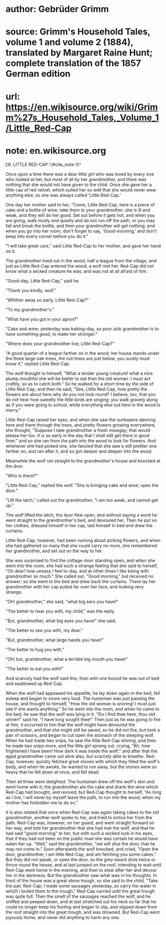 # author: Gebrüder Grimm
# source: Grimm's Household Tales, volume 1 and volume 2 (1884), translated by Margaret Raine Hunt; complete translation of the 1857 German edition
# url: https://en.wikisource.org/wiki/Grimm%27s_Household_Tales,_Volume_1/Little_Red-Cap
# note: en.wikisource.org
26. LITTLE RED-CAP.^(#cite_note-1)^ 

Once upon a time there was a dear little girl who was loved by every one who looked at her, but most of all by her grandmother, and there was nothing that she would not have given to the child. Once she gave her a little cap of red velvet, which suited her so well that she would never wear anything else; so she was always called 'Little Red-Cap.' 

One day her mother said to her, "Come, Little Red-Cap, here is a piece of cake and a bottle of wine; take them to your grandmother, she is ill and weak, and they will do her good. Set out before it gets hot, and when you are going, walk nicely and quietly and do not run off the path, or you may fall and break the bottle, and then your grandmother will get nothing; and when you go into her room, don't forget to say, 'Good-morning,' and don't peep into every corner before you do it." 

"I will take great care," said Little Red-Cap to her mother, and gave her hand on it. 

The grandmother lived out in the wood, half a league ​from the village, and just as Little Red-Cap entered the wood, a wolf met her. Red-Cap did not know what a wicked creature he was, and was not at all afraid of him. 

"Good-day, Little Red-Cap," said he. 

"Thank you kindly, wolf." 

"Whither away so early, Little Red-Cap?" 

"To my grandmother's." 

"What have you got in your apron?" 

"Cake and wine; yesterday was baking-day, so poor sick grandmother is to have something good, to make her stronger." 

"Where does your grandmother live, Little Red-Cap?" 

"A good quarter of a league farther on in the wood; her house stands under the three large oak-trees, the nut-trees are just below; you surely must know it," replied Little Red-Cap. 

The wolf thought to himself, "What a tender young creature! what a nice plump mouthful she will be better to eat than the old woman. I must act craftily, so as to catch both." So he walked for a short time by the side of Little Red-Cap, and then he said, "See, Little Red-Cap, how pretty the flowers are about here why do you not look round? I believe, too, that you do not hear how sweetly the little birds are singing; you walk gravely along as if you were going to school, while everything else out here in the wood is merry." 

Little Red-Cap raised her eyes, and when she saw the sunbeams dancing here and there through the trees, and pretty flowers growing everywhere, she thought, "Suppose I take grandmother a fresh nosegay; that would please her too. It is so early in the day that I shall still get there in good time;" and so she ran from the path into the wood to look for flowers. And whenever she had picked one, she fancied that she saw a still prettier one farther on, and ran after it, and so got deeper and deeper into the wood. 

Meanwhile the wolf ran straight to the grandmother's house and knocked at the door. 

"Who is there?" 

"Little Red-Cap," replied the wolf. "She is bringing cake and wine; open the door." 

​"Lift the latch," called out the grandmother, "I am too weak, and cannot get up." 

The wolf lifted the latch, the door flew open, and without saying a word he went straight to the grandmother's bed, and devoured her. Then he put on her clothes, dressed himself in her cap, laid himself in bed and drew the curtains. 

Little Red-Cap, however, had been running about picking flowers, and when she had gathered so many that she could carry no more, she remembered her grandmother, and set out on the way to her. 

She was surprised to find the cottage-door standing open, and when she went into the room, she had such a strange feeling that she said to herself, "Oh dear! how uneasy I feel to-day, and at other times I like being with grandmother so much." She called out, "Good morning," but received no answer; so she went to the bed and drew back the curtains. There lay her grandmother with her cap pulled far over her face, and looking very strange. 

"Oh! grandmother," she said, "what big ears you have!" 

"The better to hear you with, my child," was the reply. 

"But, grandmother, what big eyes you have!" she said. 

"The better to see you with, my dear." 

"But, grandmother, what large hands you have!" 

"The better to hug you with." 

"Oh! but, grandmother, what a terrible big mouth you have!" 

"The better to eat you with!" 

And scarcely had the wolf said this, than with one bound he was out of bed and swallowed up Red-Cap. 

When the wolf had appeased his appetite, he lay down again in the bed, fell asleep and began to snore very loud. The huntsman was just passing the house, and thought to himself, "How the old woman is snoring! I must just see if she wants anything." So he went into the room, and when he came to the bed, he saw that the wolf was lying in it. "Do I find thee here, thou old sinner!" said he. "I have long sought thee!" Then just as he was going to fire at him, it occurred to him that the wolf might have ​devoured the grandmother, and that she might still be saved, so he did not fire, but took a pair of scissors, and began to cut open the stomach of the sleeping wolf. When he had made two snips, he saw the little Red-Cap shining, and then he made two snips more, and the little girl sprang out, crying, "Ah, how frightened I have been! How dark it was inside the wolf;" and after that the aged grandmother came out alive also, but scarcely able to breathe. Red-Cap, however, quickly fetched great stones with which they filled the wolf's body, and when he awoke, he wanted to run away, but the stones were so heavy that he fell down at once, and fell dead. 

Then all three were delighted. The huntsman drew off the wolf's skin and went home with it; the grandmother ate the cake and drank the wine which Red-Cap had brought, and revived, but Red-Cap thought to herself, "As long as I live, I will never by myself leave the path, to run into the wood, when my mother has forbidden me to do so." 

 It is also related that once when Red-Cap was again taking cakes to the old grandmother, another wolf spoke to her, and tried to entice her from the path. Red-Cap was, however, on her guard, and went straight forward on her way, and told her grandmother that she had met the wolf, and that he had said "good-morning" to her, but with such a wicked look in his eyes, that if they had not been on the public road she was certain he would have eaten her up. "Well," said the grandmother, "we will shut the door, that he may not come in." Soon afterwards the wolf knocked, and cried, "Open the door, grandmother, I am little Red-Cap, and am fetching you some cakes." But they did not speak, or open the door, so the grey-beard stole twice or thrice round the house, and at last jumped on the roof, intending to wait until Red-Cap went home in the evening, and then to steal after her and devour her in the darkness. But the grandmother saw what was in his thoughts. In front of the house was a great stone trough, so she said to the child, "Take the pail, Red-Cap; I made some sausages yesterday, so carry the water in which I boiled them to the trough." Red-Cap carried until the great trough was quite full. Then the smell of the ​sausages reached the wolf, and he sniffed and peeped down, and at last stretched out his neck so far that he could no longer keep his footing and began to slip, and slipped down from the roof straight into the great trough, and was drowned. But Red-Cap went joyously home, and never did anything to harm any one. 

